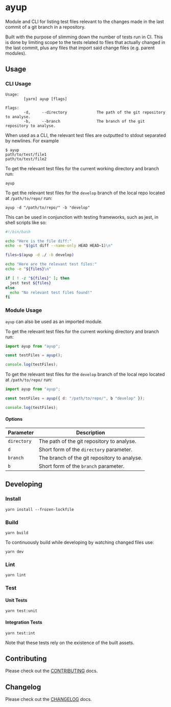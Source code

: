 # ayup

Module and CLI for listing test files relevant to the changes made in the last commit of a git branch in a repository.

Built with the purpose of slimming down the number of tests run in CI. This is done by limiting scope to the tests related to files that actually changed in the last commit, plus any files that import said change files (e.g. parent modules).

## Usage

### CLI Usage

```console
Usage:
        [yarn] ayup [flags]

Flags:
        -d,     --directory             The path of the git repository to analyse.
        -b,     --branch                The branch of the git repository to analyse.
```

When used as a CLI, the relevant test files are outputted to stdout separated by newlines. For example

```console
$ ayup
path/to/test/file1
path/to/test/file2
```

To get the relevant test files for the current working directory and branch run:

```console
ayup
```

To get the relevant test files for the `develop` branch of the local repo located at `/path/to/repo/` run:

```console
ayup -d "/path/to/repo/" -b "develop"
```

This can be used in conjunction with testing frameworks, such as jest, in shell scripts like so:

```bash
#!/bin/bash

echo "Here is the file diff:"
echo -e "$(git diff --name-only HEAD HEAD~1)\n"

files=$(ayup -d ./ -b develop)

echo "Here are the relevant test files:"
echo -e "${files}\n"

if [ ! -z "${files}" ]; then
  jest test ${files}
else
  echo "No relevant test files found!"
fi
```

### Module Usage

`ayup` can also be used as an imported module.

To get the relevant test files for the current working directory and branch run:

```js
import ayup from "ayup";

const testFiles = ayup();

console.log(testFiles);
```

To get the relevant test files for the `develop` branch of the local repo located at `/path/to/repo/` run:

```js
import ayup from "ayup";

const testFiles = ayup({ d: "/path/to/repo/", b "develop" });

console.log(testFiles);
```

#### Options

| Parameter   | Description                                  |
| ----------- | -------------------------------------------- |
| `directory` | The path of the git repository to analyse.   |
| `d`         | Short form of the `directory` parameter.     |
| `branch`    | The branch of the git repository to analyse. |
| `b`         | Short form of the `branch` parameter.        |

## Developing

### Install

```console
yarn install --frozen-lockfile
```

### Build

```console
yarn build
```

To continuously build while developing by watching changed files use:

```console
yarn dev
```

### Lint

```console
yarn lint
```

### Test

#### Unit Tests

```console
yarn test:unit
```

#### Integration Tests

```console
yarn test:int
```

Note that these tests rely on the existence of the built assets.

## Contributing

Please check out the [CONTRIBUTING](./docs/CONTRIBUTING.md) docs.

## Changelog

Please check out the [CHANGELOG](./docs/CHANGELOG.md) docs.
